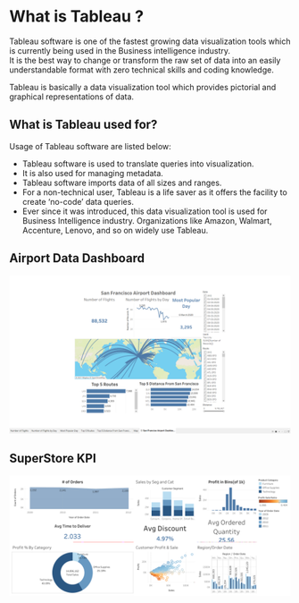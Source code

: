 # What is Tableau ?  

Tableau software is one of the fastest growing data visualization tools which is currently being used in the Business intelligence industry.  
It is the best way to change or transform the raw set of data into an easily understandable format with zero technical skills and coding knowledge.   

Tableau is basically a data visualization tool which provides pictorial and graphical representations of data.

## What is Tableau used for?  

Usage of Tableau software are listed below:

- Tableau software is used to translate queries into visualization.  
- It is also used for managing metadata.  
- Tableau software imports data of all sizes and ranges.  
- For a non-technical user, Tableau is a life saver as it offers the facility to create ‘no-code’ data queries.  
- Ever since it was introduced, this data visualization tool is used for Business Intelligence industry. Organizations like Amazon, Walmart, Accenture, Lenovo, and so on widely use Tableau.  


##  Airport Data Dashboard

<img src="https://github.com/Rajat6697/Tableau-Projects/blob/0e6eebccc5bdd1235c6b84d68d3febac9440f222/1.%20Airport%20Data%20Dashboard/Airport%20Data%20Viz.png" alt="SS 1"/>


##  SuperStore KPI

<img src="https://github.com/Rajat6697/Tableau-Projects/blob/4be10776faa96b31019fda3314f367c9c049fb94/2.%20SuperStore%20KPI/SALES%20PERFORMANCE%20DASHBOARD.png" alt="SS 1"/>

